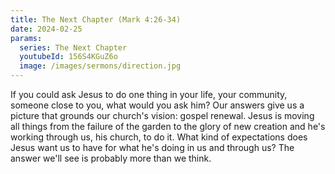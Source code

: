 ```yaml
---
title: The Next Chapter (Mark 4:26-34)
date: 2024-02-25
params:
  series: The Next Chapter
  youtubeId: 156S4KGuZ6o
  image: /images/sermons/direction.jpg
---
```


If you could ask Jesus to do one thing in your life, your community, someone close to you, what would you ask him? Our answers give us a picture that grounds our church's vision: gospel renewal. Jesus is moving all things from the failure of the garden to the glory of new creation and he's working through us, his church, to do it. What kind of expectations does Jesus want us to have for what he's doing in us and through us? The answer we'll see is probably more than we think.
